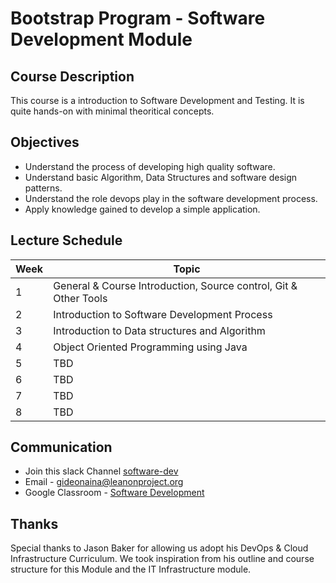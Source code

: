 # Bootstrap Program - Software Development Module

Course Description
------------------

This course is a introduction to Software Development and Testing. It is quite hands-on with minimal theoritical concepts.

Objectives
----------

*   Understand the process of developing high quality software.
*   Understand basic Algorithm, Data Structures and software design patterns.
*   Understand the role devops play in the software development process.
*   Apply knowledge gained to develop a simple application.

Lecture Schedule
----------------

| Week | Topic                                                                  |
|------|------------------------------------------------------------------------|
| 1    | General & Course Introduction, Source control, Git & Other Tools       |
| 2    | Introduction to Software Development Process                           |
| 3    | Introduction to Data structures and Algorithm                          |
| 4    | Object Oriented Programming using Java                                 |
| 5    | TBD                                                                    |
| 6    | TBD                                                                    |
| 7    | TBD                                                                    |
| 8    | TBD                                                                    |

Communication
-------------

* Join this slack Channel [software-dev](https://join.slack.com/t/leanonproject/shared_invite/enQtNzM5MzI5ODU3NTU0LTdmNWIwMGNkYzRjODc1ZjRhNzM3YjJlNGFjOGFmYzNkM2QzNDRiMDFkNzZkMzNlMDU1NTNlZDNiYTJjYzc4M2Y)
* Email - gideonaina@leanonproject.org
* Google Classroom - [Software Development](https://classroom.google.com/c/NDI3MTYwMjIzNjZa)

Thanks
------

Special thanks to Jason Baker for allowing us adopt his DevOps & Cloud Infrastructure Curriculum. We took inspiration from his outline and course structure for this Module and the IT Infrastructure module. 
